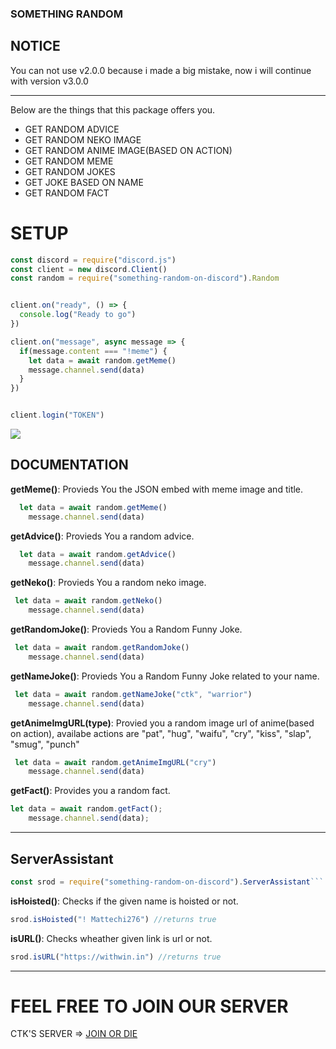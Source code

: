 ### SOMETHING RANDOM


## NOTICE
You can not use v2.0.0 because i made a big mistake, now i will continue with version v3.0.0

___

Below are the things that this package offers you.

  - GET RANDOM ADVICE
  - GET RANDOM NEKO IMAGE
  - GET RANDOM ANIME IMAGE(BASED ON ACTION)
  - GET RANDOM MEME
  - GET RANDOM JOKES
  - GET JOKE BASED ON NAME
  - GET RANDOM FACT
  
  
  
# SETUP
```js
const discord = require("discord.js")
const client = new discord.Client()
const random = require("something-random-on-discord").Random


client.on("ready", () => {
  console.log("Ready to go")
})

client.on("message", async message => {
  if(message.content === "!meme") {
    let data = await random.getMeme()
    message.channel.send(data)
  }
})


client.login("TOKEN")

```
![](https://cdn.discordapp.com/attachments/636154061724450826/735083464994455593/unknown.png)


## DOCUMENTATION

**getMeme()**: Provieds You the JSON embed with meme image and title.
```js
  let data = await random.getMeme()
    message.channel.send(data)
```

**getAdvice()**: Provieds You a random advice.
```js
  let data = await random.getAdvice()
    message.channel.send(data)
```

**getNeko()**: Provieds You a random neko image.
```js
 let data = await random.getNeko()
    message.channel.send(data)
```

**getRandomJoke()**: Provieds You a Random Funny Joke.
```js
 let data = await random.getRandomJoke()
    message.channel.send(data)
```

**getNameJoke()**: Provieds You a Random Funny Joke related to your name.
```js
 let data = await random.getNameJoke("ctk", "warrior")
    message.channel.send(data)
```

**getAnimeImgURL(type)**: Provied you a random image url of anime(based on action), availabe actions are "pat", "hug", "waifu", "cry", "kiss", "slap", "smug", "punch"
```js
 let data = await random.getAnimeImgURL("cry")
    message.channel.send(data)
```

**getFact()**: Provides you a random fact.
```js
let data = await random.getFact();
    message.channel.send(data);
```

____

## ServerAssistant

```js
const srod = require("something-random-on-discord").ServerAssistant```
```

**isHoisted()**: Checks if the given name is hoisted or not.

```js
srod.isHoisted("! Mattechi276") //returns true
```

**isURL()**: Checks wheather given link is url or not.
```js
srod.isURL("https://withwin.in") //returns true
```


____

# FEEL FREE TO JOIN OUR SERVER

CTK'S SERVER => [JOIN OR DIE](https://withwin.in/dbd)
